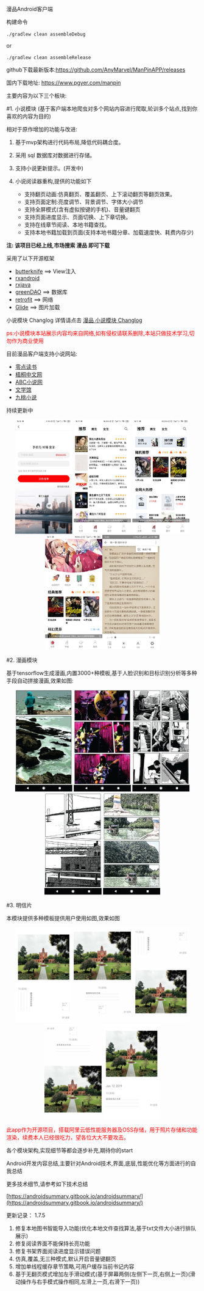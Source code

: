漫品Android客户端

构建命令

```shell
./gradlew clean assembleDebug
```
or

```shell
./gradlew clean assembleRelease
```
github下载最新版本:https://github.com/AnyMarvel/ManPinAPP/releases

国内下载地址: https://www.pgyer.com/manpin


主要内容为以下三个板块:

#1. 小说模块
(基于客户端本地爬虫对多个网站内容进行爬取,轮训多个站点,找到你喜欢的内容为目的)

相对于原作增加的功能与改进:

1. 基于mvp架构进行代码布局,降低代码耦合度。
2. 采用 sql 数据库对数据进行存储。
4. 支持小说更新提示。(开发中)
5. 小说阅读器重构,提供的功能如下

   * 支持翻页动画:仿真翻页、覆盖翻页、上下滚动翻页等翻页效果。
   * 支持页面定制:亮度调节、背景调节、字体大小调节
   * 支持全屏模式(含有虚拟按键的手机)、音量键翻页
   * 支持页面进度显示、页面切换、上下章切换。
   * 支持在线章节阅读、本地书籍查找。
   * 支持本地书籍加载到页面(支持本地书籍分章、加载速度快、耗费内存少)

**注: 该项目已经上线,市场搜索 漫品 即可下载**

采用了以下开源框架

* [butterknife](https://github.com/JakeWharton/butterknife)    ==>    View注入
* [rxandroid](https://github.com/ReactiveX/RxAndroid)
* [rxjava](https://github.com/ReactiveX/RxJava)
* [greenDAO](https://github.com/greenrobot/greenDAO)    ==>    数据库
* [retrofit](https://github.com/square/retrofit)  ==> 网络
* [Glide](https://github.com/bumptech/glide)    ==>    图片加载


小说模块 Changlog 详情请点击 [漫品 小说模块 Changlog](Changlog/xiaoshuochanglog.md)

<font color=red>ps:小说模块本站展示内容均来自网络,如有侵权请联系删除,本站只做技术学习,切勿作为商业使用</font>

目前漫品客户端支持小说网站:

- [零点读书](https://www.lingdiankanshu.co)
- [梧桐中文网](http://www.wzzw.la)
- [ABC小说网](https://www.yb3.cc)
- [文学馆](https://www.xwxguan.com)
- [九桃小说](https://www.9txs.com/)

持续更新中

<div align="center">
<img src="pictures/xiaoshuo01.jpeg" width="150" height="300"/> <img src="pictures/xiaoshuo02.jpeg" width="150" height="300"/> <img src="pictures/xiaoshuo03.jpeg" width="150" height="300"/> <img src="pictures/xiaoshuo04.jpeg" width="150" height="300"/><img src="pictures/xiaoshuo05.jpeg" width="150" height="300"/>
</div>

#2. 漫画模块

基于tensorflow生成漫画,内置3000+种模板,基于人脸识别和目标识别分析等多种手段自动拼接漫画,效果如图:

<div align="center">
<img src="pictures/manhua.png" width="150"/> <img src="pictures/manhua_1.png" width="150"/> <img src="pictures/manhua_2.png" width="150"/> <img src="pictures/manhua_3.png" width="150"/> <img src="pictures/manhua_4.png" width="150"/>
</div>

#3. 明信片

本模块提供多种模板提供用户使用如图,效果如图

<div align="center">
<img src="pictures/pic_template2.jpg" width="150" height="250"/> <img src="pictures/pic_template3.jpg" width="150" height="250"/> <img src="pictures/pic_template5.jpg" width="150" height="250"/> <img src="pictures/pic_template6.jpg" width="150" height="250"/> <img src="pictures/pic_template8.jpg" width="150" height="250"/>
</div>


<font color="red">此app作为开源项目，搭载阿里云低性能服务器及OSS存储，用于照片存储和功能渲染，续费本人已经很吃力，望各位大大不要攻击。</font>

各个模块架构,实现细节等都会逐步补充,期待你的start

Android开发内容总结,主要针对Android技术,界面,底层,性能优化等方面进行的自我总结

更多技术细节,请参考如下技术总结


[https://androidsummary.gitbook.io/androidsummary/](https://androidsummary.gitbook.io/androidsummary/)

更新记录：
1.7.5
1. 修复本地图书智能导入功能(优化本地文件查找算法,基于txt文件大小进行排队展示)
2. 修复阅读界面不能保持长亮功能
3. 修复书架界面阅读进度显示错误问题
4. 仿真,覆盖,无三种模式,默认开启音量键翻页
5. 增加单线程缓存章节策略,可用户缓存当前书记内容
6. 基于无翻页模式增加左手滑动模式(基于屏幕两侧(左侧下一页,右侧上一页)(滑动操作与右手模式操作相同,左滑上一页,右滑下一页))